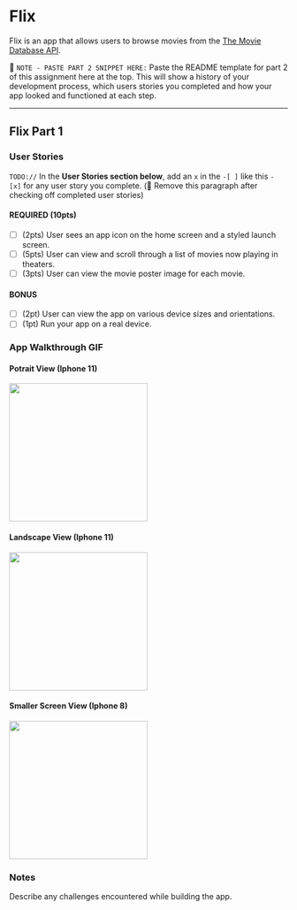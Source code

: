 # Flix

Flix is an app that allows users to browse movies from the [The Movie Database API](http://docs.themoviedb.apiary.io/#).

📝 `NOTE - PASTE PART 2 SNIPPET HERE:` Paste the README template for part 2 of this assignment here at the top. This will show a history of your development process, which users stories you completed and how your app looked and functioned at each step.

---

## Flix Part 1

### User Stories
`TODO://` In the **User Stories section below**, add an `x` in the `-[ ]` like this `- [x]` for any user story you complete. (🚫 Remove this paragraph after checking off completed user stories)

#### REQUIRED (10pts)
- [ ] (2pts) User sees an app icon on the home screen and a styled launch screen.
- [ ] (5pts) User can view and scroll through a list of movies now playing in theaters.
- [ ] (3pts) User can view the movie poster image for each movie.

#### BONUS
- [ ] (2pt) User can view the app on various device sizes and orientations.
- [ ] (1pt) Run your app on a real device.

### App Walkthrough GIF

#### Potrait View (Iphone 11)
<img src="http://g.recordit.co/eDn2b8v4Cn.gif" width=250><br>
#### Landscape View (Iphone 11)
<img src="http://g.recordit.co/XFMszpEr6m.gif" width=250><br>
#### Smaller Screen View (Iphone 8)
<img src="http://g.recordit.co/7bvUw0yX7j.gif" width=250><br>


### Notes
Describe any challenges encountered while building the app.
